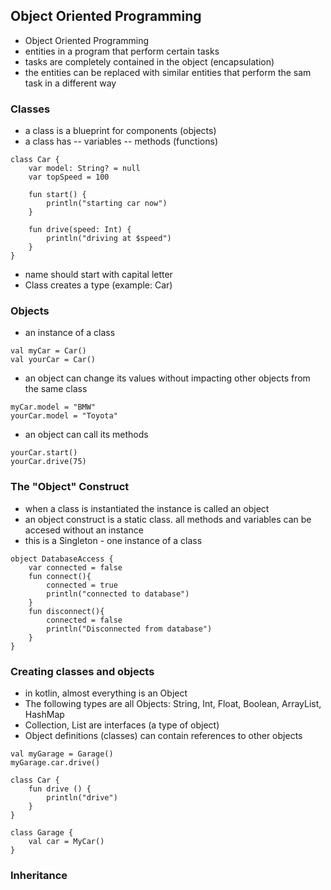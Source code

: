 ## Object Oriented Programming

- Object Oriented Programming
- entities in a program that perform certain tasks
- tasks are completely contained in the object (encapsulation)
- the entities can be replaced with similar entities that perform the sam task in a different way

### Classes
- a class is a blueprint for components (objects)
- a class has
-- variables
-- methods (functions)
```
class Car {
    var model: String? = null
    var topSpeed = 100

    fun start() {
        println("starting car now")
    }

    fun drive(speed: Int) {
        println("driving at $speed")
    }
}
```
- name should start with capital letter
- Class creates a type (example: Car)

### Objects
- an instance of a class
```
val myCar = Car()
val yourCar = Car()
```
- an object can change its values without impacting other objects from the same class
```
myCar.model = "BMW"
yourCar.model = "Toyota"
```
- an object can call its methods
```
yourCar.start()
yourCar.drive(75)
```

### The "Object" Construct
- when a class is instantiated the instance is called an object
- an object construct is a static class. all methods and variables can be accesed without an instance
- this is a Singleton - one instance of a class
```
object DatabaseAccess {
    var connected = false
    fun connect(){
        connected = true
        println("connected to database")
    }
    fun disconnect(){
        connected = false
        println("Disconnected from database")
    }
}
```

### Creating classes and objects
- in kotlin, almost everything is an Object
- The following types are all Objects: String, Int, Float, Boolean, ArrayList, HashMap
- Collection, List are interfaces (a type of object)
- Object definitions (classes) can contain references to other objects
```
val myGarage = Garage()
myGarage.car.drive()

class Car {
    fun drive () {
        println("drive")
    }
}

class Garage {
    val car = MyCar()
}
```

### Inheritance